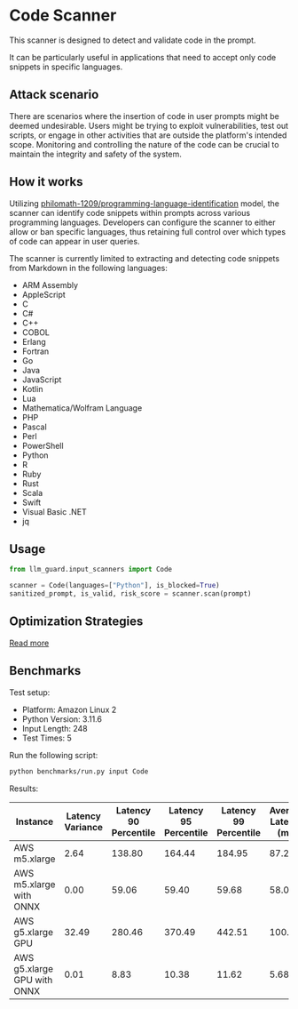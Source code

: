 # Code Scanner

This scanner is designed to detect and validate code in the prompt.

It can be particularly useful in applications that need to accept only code snippets in specific languages.

## Attack scenario

There are scenarios where the insertion of code in user prompts might be deemed undesirable. Users might be trying to
exploit vulnerabilities, test out scripts, or engage in other activities that are outside the platform's intended scope.
Monitoring and controlling the nature of the code can be crucial to maintain the integrity and safety of the system.

## How it works

Utilizing [philomath-1209/programming-language-identification](https://huggingface.co/philomath-1209/programming-language-identification)
model, the scanner can identify code snippets within prompts across various programming languages.
Developers can configure the scanner to either allow or ban specific languages, thus retaining full control over which
types of code can appear in user queries.

The scanner is currently limited to extracting and detecting code snippets from Markdown in the following languages:

- ARM Assembly
- AppleScript
- C
- C#
- C++
- COBOL
- Erlang
- Fortran
- Go
- Java
- JavaScript
- Kotlin
- Lua
- Mathematica/Wolfram Language
- PHP
- Pascal
- Perl
- PowerShell
- Python
- R
- Ruby
- Rust
- Scala
- Swift
- Visual Basic .NET
- jq

## Usage

```python
from llm_guard.input_scanners import Code

scanner = Code(languages=["Python"], is_blocked=True)
sanitized_prompt, is_valid, risk_score = scanner.scan(prompt)
```

## Optimization Strategies

[Read more](../tutorials/optimization.md)

## Benchmarks

Test setup:

- Platform: Amazon Linux 2
- Python Version: 3.11.6
- Input Length: 248
- Test Times: 5

Run the following script:

```sh
python benchmarks/run.py input Code
```

Results:

| Instance                    | Latency Variance | Latency 90 Percentile | Latency 95 Percentile | Latency 99 Percentile | Average Latency (ms) | QPS      |
|-----------------------------|------------------|-----------------------|-----------------------|-----------------------|----------------------|----------|
| AWS m5.xlarge               | 2.64             | 138.80                | 164.44                | 184.95                | 87.28                | 2841.37  |
| AWS m5.xlarge with ONNX     | 0.00             | 59.06                 | 59.40                 | 59.68                 | 58.07                | 4270.94  |
| AWS g5.xlarge GPU           | 32.49            | 280.46                | 370.49                | 442.51                | 100.05               | 2478.86  |
| AWS g5.xlarge GPU with ONNX | 0.01             | 8.83                  | 10.38                 | 11.62                 | 5.68                 | 43654.48 |
